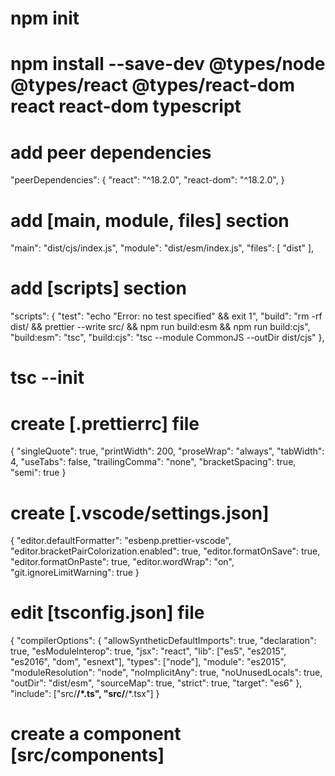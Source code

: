 # npm init

# npm install --save-dev @types/node @types/react @types/react-dom react react-dom typescript

# add peer dependencies

"peerDependencies": { "react": "^18.2.0", "react-dom": "^18.2.0", }

# add [main, module, files] section

"main": "dist/cjs/index.js", "module": "dist/esm/index.js", "files": [ "dist" ],

# add [scripts] section

"scripts": { "test": "echo \"Error: no test specified\" && exit 1", "build": "rm -rf dist/ && prettier --write src/ && npm run build:esm && npm run build:cjs", "build:esm": "tsc", "build:cjs": "tsc
--module CommonJS --outDir dist/cjs" },

# tsc --init

# create [.prettierrc] file

{ "singleQuote": true, "printWidth": 200, "proseWrap": "always", "tabWidth": 4, "useTabs": false, "trailingComma": "none", "bracketSpacing": true, "semi": true }

# create [.vscode/settings.json]

{ "editor.defaultFormatter": "esbenp.prettier-vscode", "editor.bracketPairColorization.enabled": true, "editor.formatOnSave": true, "editor.formatOnPaste": true, "editor.wordWrap": "on",
"git.ignoreLimitWarning": true }

# edit [tsconfig.json] file

{ "compilerOptions": { "allowSyntheticDefaultImports": true, "declaration": true, "esModuleInterop": true, "jsx": "react", "lib": ["es5", "es2015", "es2016", "dom", "esnext"], "types": ["node"],
"module": "es2015", "moduleResolution": "node", "noImplicitAny": true, "noUnusedLocals": true, "outDir": "dist/esm", "sourceMap": true, "strict": true, "target": "es6" }, "include": ["src/**/*.ts",
"src/**/*.tsx"] }

# create a component [src/components]
